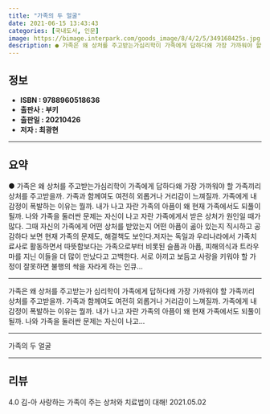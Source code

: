 ```yaml
---
title: "가족의 두 얼굴"
date: 2021-06-15 13:43:43
categories: [국내도서, 인문]
image: https://bimage.interpark.com/goods_image/8/4/2/5/349168425s.jpg
description: ● 가족은 왜 상처를 주고받는가심리학이 가족에게 답하다왜 가장 가까워야 할 가족끼리 상처를 주고받을까. 가족과 함께여도 여전히 외롭거나 거리감이 느껴질까. 가족에게 내 감정이 폭발하는 이유는 뭘까. 내가 나고 자란 가족의 아픔이 왜 현재 가족에서도 되풀이될까. 나와 가족을 둘러싼 문제
---
```


## **정보**

- **ISBN : 9788960518636**
- **출판사 : 부키**
- **출판일 : 20210426**
- **저자 : 최광현**

------



## **요약**

●  가족은 왜 상처를 주고받는가심리학이 가족에게 답하다왜 가장 가까워야 할 가족끼리 상처를 주고받을까. 가족과 함께여도 여전히 외롭거나 거리감이 느껴질까. 가족에게 내 감정이 폭발하는 이유는 뭘까. 내가 나고 자란 가족의 아픔이 왜 현재 가족에서도 되풀이될까. 나와 가족을 둘러싼 문제는 자신이 나고 자란 가족에게서 받은 상처가 원인일 때가 많다. 그때 자신의 가족에게 어떤 상처를 받았는지 어떤 아픔이 곪아 있는지 직시하고 공감하다 보면 현재 가족의 문제도, 해결책도 보인다.저자는 독일과 우리나라에서 가족치료사로 활동하면서 따뜻함보다는 가족으로부터 비롯된 슬픔과 아픔, 피해의식과 트라우마를 지닌 이들을 더 많이 만났다고 고백한다. 서로 아끼고 보듬고 사랑을 키워야 할 가정이 잘못하면 불행의 싹을 자라게 하는 인큐...

------

가족은 왜 상처를 주고받는가
심리학이 가족에게 답하다왜 가장 가까워야 할 가족끼리 상처를 주고받을까. 가족과 함께여도 여전히 외롭거나 거리감이 느껴질까. 가족에게 내 감정이 폭발하는 이유는 뭘까. 내가 나고 자란 가족의 아픔이 왜 현재 가족에서도 되풀이될까. 나와 가족을 둘러싼 문제는 자신이 나고... 

------


가족의 두 얼굴 

------


## **리뷰** 

4.0 김-아 사랑하는 가족이 주는 상처와 치료법이 대해!  2021.05.02 <br/>